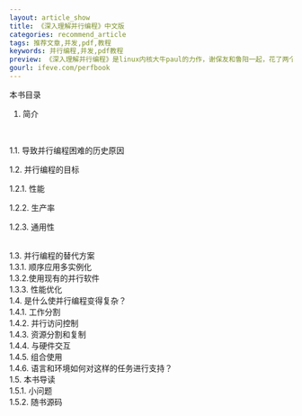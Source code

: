 ```yaml
---
layout: article_show
title: 《深入理解并行编程》中文版
categories: recommend_article
tags: 推荐文章,并发,pdf,教程
keywords: 并行编程,并发,pdf教程
preview: 《深入理解并行编程》是linux内核大牛paul的力作，谢保友和鲁阳一起，花了两个月时间进行翻译的。对内核深度发烧的同学可以看看。
gourl: ifeve.com/perfbook
---
```


本书目录
<br/>
1. 简介
<br/>

1.1. 导致并行编程困难的历史原因
<br/>

1.2. 并行编程的目标
<br/>

1.2.1. 性能
<br/>

1.2.2. 生产率
<br/>

1.2.3. 通用性

<br/>
1.3. 并行编程的替代方案

<br/>
1.3.1. 顺序应用多实例化

<br/>
1.3.2.使用现有的并行软件

<br/>
1.3.3. 性能优化

<br/>
1.4. 是什么使并行编程变得复杂？

<br/>
1.4.1. 工作分割

<br/>
1.4.2. 并行访问控制

<br/>
1.4.3. 资源分割和复制

<br/>
1.4.4. 与硬件交互

<br/>
1.4.5. 组合使用

<br/>
1.4.6. 语言和环境如何对这样的任务进行支持？

<br/>
1.5. 本书导读

<br/>
1.5.1. 小问题

<br/>
1.5.2. 随书源码
<br/>
